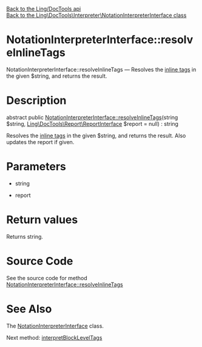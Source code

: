 [Back to the Ling/DocTools api](https://github.com/lingtalfi/DocTools/blob/master/doc/api/Ling/DocTools.md)<br>
[Back to the Ling\DocTools\Interpreter\NotationInterpreterInterface class](https://github.com/lingtalfi/DocTools/blob/master/doc/api/Ling/DocTools/Interpreter/NotationInterpreterInterface.md)


NotationInterpreterInterface::resolveInlineTags
================



NotationInterpreterInterface::resolveInlineTags — Resolves the [inline tags](https://github.com/lingtalfi/DocTools/blob/master/doc/pages/doctool-markup-language.md#inline-functions) in the given $string, and returns the result.




Description
================


abstract public [NotationInterpreterInterface::resolveInlineTags](https://github.com/lingtalfi/DocTools/blob/master/doc/api/Ling/DocTools/Interpreter/NotationInterpreterInterface/resolveInlineTags.md)(string $string, [Ling\DocTools\Report\ReportInterface](https://github.com/lingtalfi/DocTools/blob/master/doc/api/Ling/DocTools/Report/ReportInterface.md) $report = null) : string




Resolves the [inline tags](https://github.com/lingtalfi/DocTools/blob/master/doc/pages/doctool-markup-language.md#inline-functions) in the given $string, and returns the result.
Also updates the report if given.




Parameters
================


- string

    

- report

    


Return values
================

Returns string.








Source Code
===========
See the source code for method [NotationInterpreterInterface::resolveInlineTags](https://github.com/lingtalfi/DocTools/blob/master/Interpreter/NotationInterpreterInterface.php#L28-L28)


See Also
================

The [NotationInterpreterInterface](https://github.com/lingtalfi/DocTools/blob/master/doc/api/Ling/DocTools/Interpreter/NotationInterpreterInterface.md) class.

Next method: [interpretBlockLevelTags](https://github.com/lingtalfi/DocTools/blob/master/doc/api/Ling/DocTools/Interpreter/NotationInterpreterInterface/interpretBlockLevelTags.md)<br>

